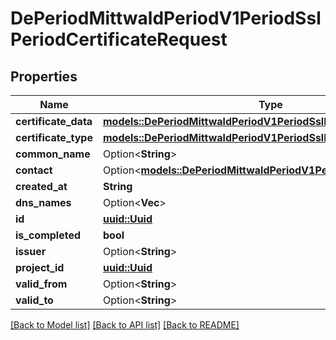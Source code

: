 # DePeriodMittwaldPeriodV1PeriodSslPeriodCertificateRequest

## Properties

Name | Type | Description | Notes
------------ | ------------- | ------------- | -------------
**certificate_data** | [**models::DePeriodMittwaldPeriodV1PeriodSslPeriodCertificateData**](de.mittwald.v1.ssl.CertificateData.md) |  | 
**certificate_type** | [**models::DePeriodMittwaldPeriodV1PeriodSslPeriodCertificateType**](de.mittwald.v1.ssl.CertificateType.md) |  | 
**common_name** | Option<**String**> |  | [optional]
**contact** | Option<[**models::DePeriodMittwaldPeriodV1PeriodSslPeriodContact**](de.mittwald.v1.ssl.Contact.md)> |  | [optional]
**created_at** | **String** |  | 
**dns_names** | Option<**Vec<String>**> |  | [optional]
**id** | [**uuid::Uuid**](uuid::Uuid.md) |  | 
**is_completed** | **bool** |  | 
**issuer** | Option<**String**> |  | [optional]
**project_id** | [**uuid::Uuid**](uuid::Uuid.md) |  | 
**valid_from** | Option<**String**> |  | [optional]
**valid_to** | Option<**String**> |  | [optional]

[[Back to Model list]](../README.md#documentation-for-models) [[Back to API list]](../README.md#documentation-for-api-endpoints) [[Back to README]](../README.md)


